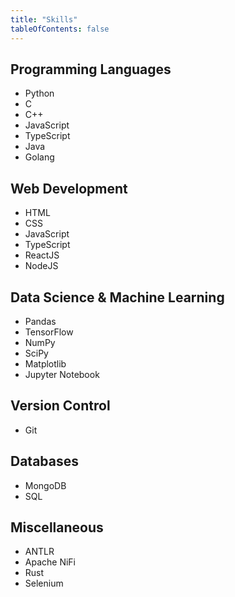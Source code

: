 ```yaml
---
title: "Skills"
tableOfContents: false
---
```


<h2> Programming Languages</h2>

- Python
- C
- C++
- JavaScript
- TypeScript
- Java
- Golang

<h2> Web Development </h2>

- HTML
- CSS
- JavaScript
- TypeScript
- ReactJS
- NodeJS

<h2> Data Science & Machine Learning </h2>

- Pandas
- TensorFlow
- NumPy
- SciPy
- Matplotlib
- Jupyter Notebook

<h2> Version Control </h2>

- Git

<h2> Databases </h2>

- MongoDB
- SQL

<h2> Miscellaneous </h2>

- ANTLR
- Apache NiFi
- Rust
- Selenium
